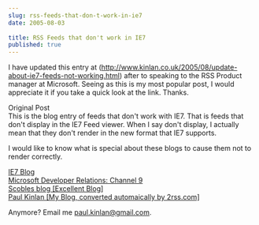 ```yaml
---
slug: rss-feeds-that-don-t-work-in-ie7
date: 2005-08-03
 
title: RSS Feeds that don't work in IE7
published: true
---
```

I have updated this entry at (<a href="http://www.kinlan.co.uk/2005/08/update-about-ie7-feeds-not-working.html">http://www.kinlan.co.uk/2005/08/update-about-ie7-feeds-not-working.html</a>) after to speaking to the RSS Product manager at Microsoft.  Seeing as this is my most popular post, I would appreciate it if you take a quick look at the link.  Thanks.<p />Original Post<br />This is the blog entry of feeds that don't work with IE7.  That is feeds that don't display in the IE7 Feed viewer.  When I say don't display, I actually mean that they don't render in the new format that IE7 supports.<p />I would like to know what is special about these blogs to cause them not to render correctly.<p /><a href="http://blogs.msdn.com/ie/rss.aspx">IE7 Blog</a><br /><a href="http://channel9.msdn.com/rss.aspx">Microsoft Developer Relations: Channel 9</a><br /><a href="http://radio.weblogs.com/0001011/rss.xml">Scobles blog [Excellent Blog]</a><br /><a href="http://www.2rss.com/atom2rss.php?atom=http://www.kinlan.co.uk/atom.xml" type="application/rss+xml">Paul Kinlan [My Blog, converted automaically by 2rss.com]</a><p />Anymore?  Email me <a href="mailto:paul.kinlan@gmail.com">paul.kinlan@gmail.com</a>.<p />

